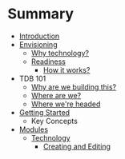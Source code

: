 # Summary

* [Introduction](README.md)
* [Envisioning](envisioning.md)
   * [Why technology?](methodology.md)
   * [Readiness](readiness/readiness.md)
       * [How it works?](readiness/how_it_works.md)
* TDB 101
   * [Why are we building this?](why_are_we_building_this.md)
   * [Where are we?](where_are_we.md)
   * [Where we're headed](where_were_headed.md)
* [Getting Started](getting_started.md)
   * Key Concepts
* [Modules](modules.md)
   * [Technology](modules/technology.md)
       * [Creating and Editing](modules/creating_and_editing.md)

